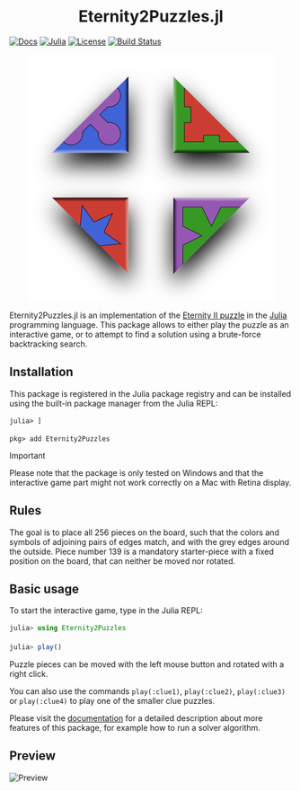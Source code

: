 <p>
  <h1 align="center">Eternity2Puzzles.jl</h1>
</p>

[![Docs](https://img.shields.io/badge/docs-dev-blue.svg)](https://jwortmann.github.io/Eternity2Puzzles.jl/)
[![Julia](https://img.shields.io/badge/Julia-1.10%2B-9558b2.svg)](https://julialang.org/)
[![License](https://img.shields.io/github/license/jwortmann/Eternity2Puzzles.jl)](https://github.com/jwortmann/Eternity2Puzzles.jl/blob/main/LICENSE)
[![Build Status](https://github.com/jwortmann/Eternity2Puzzles.jl/actions/workflows/UnitTests.yml/badge.svg)](https://github.com/jwortmann/Eternity2Puzzles.jl/actions/workflows/UnitTests.yml)

<p align="center">
  <img src="svg/logo.svg">
</p>

Eternity2Puzzles.jl is an implementation of the [Eternity II puzzle](https://en.wikipedia.org/wiki/Eternity_II_puzzle) in the [Julia](https://julialang.org/) programming language.
This package allows to either play the puzzle as an interactive game, or to attempt to find a solution using a brute-force backtracking search.


## Installation

This package is registered in the Julia package registry and can be installed using the built-in package manager from the Julia REPL:

```
julia> ]

pkg> add Eternity2Puzzles
```

> [!IMPORTANT]
> Please note that the package is only tested on Windows and that the interactive game part might not work correctly on a Mac with Retina display.


## Rules

The goal is to place all 256 pieces on the board, such that the colors and symbols of adjoining pairs of edges match, and with the grey edges around the outside.
Piece number 139 is a mandatory starter-piece with a fixed position on the board, that can neither be moved nor rotated.


## Basic usage

To start the interactive game, type in the Julia REPL:

```julia
julia> using Eternity2Puzzles

julia> play()
```

Puzzle pieces can be moved with the left mouse button and rotated with a right click.

You can also use the commands `play(:clue1)`, `play(:clue2)`, `play(:clue3)` or `play(:clue4)` to play one of the smaller clue puzzles.

Please visit the [documentation](https://jwortmann.github.io/Eternity2Puzzles.jl/) for a detailed description about more features of this package, for example how to run a solver algorithm.


## Preview

![Preview](img/preview.png)
